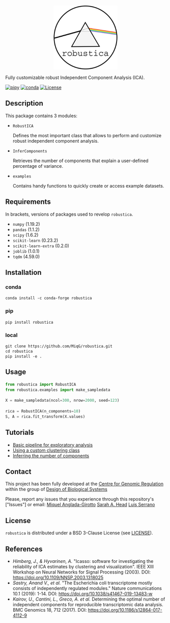 <p align="center">
  <img src="images/logo.png" width="200">
</p>

Fully customizable robust Independent Component Analysis (ICA).

[![pipy](https://img.shields.io/pypi/v/robustica?color=informational)](https://pypi.python.org/pypi/robustica)
[![conda](https://anaconda.org/conda-forge/robustica/badges/version.svg)](https://anaconda.org/conda-forge/robustica)
[![License](https://img.shields.io/badge/License-BSD%203--Clause-blue.svg)](https://opensource.org/licenses/BSD-3-Clause)

## Description
This package contains 3 modules:
- `RobustICA`

    Defines the most important class that allows to perform and customize robust independent component analysis.
    
- `InferComponents`

    Retrieves the number of components that explain a user-defined percentage of variance.

- `examples`
    
    Contains handy functions to quickly create or access example datasets.

## Requirements
In brackets, versions of packages used to revelop `robustica`.
- `numpy` (1.19.2)
- `pandas` (1.1.2)
- `scipy` (1.6.2)
- `scikit-learn` (0.23.2)
- `scikit-learn-extra` (0.2.0)
- `joblib` (1.0.1)
- `tqdm` (4.59.0)

## Installation
### conda
```shell
conda install -c conda-forge robustica
```
### pip
```shell
pip install robustica
```
### local
```shell
git clone https://github.com/MiqG/robustica.git
cd robustica
pip install -e .
```

## Usage
```python
from robustica import RobustICA
from robustica.examples import make_sampledata

X = make_sampledata(ncol=300, nrow=2000, seed=123)

rica = RobustICA(n_components=10)
S, A = rica.fit_transform(X.values)
```

## Tutorials
- [Basic pipeline for exploratory analysis](https://github.com/MiqG/robustica/blob/main/tutorials/basics.ipynb)
- [Using a custom clustering class](https://github.com/MiqG/robustica/blob/main/tutorials/customize_clustering.ipynb)
- [Inferring the number of components](https://github.com/MiqG/robustica/blob/main/tutorials/infer_components.ipynb)


## Contact
This project has been fully developed at the [Centre for Genomic Regulation](https://www.crg.eu/) within the group of [Design of Biological Systems](https://www.crg.eu/en/luis_serrano)

Please, report any issues that you experience through this repository's ["Issues"] or email:
[Miquel Anglada-Girotto](mailto:miquel.anglada@crg.eu)
[Sarah A. Head](mailto:sarah.dibartolo@crg.eu)
[Luis Serrano](mailto:luis.serrano@crg.eu)

## License

`robustica` is distributed under a BSD 3-Clause License (see [LICENSE](https://github.com/MiqG/robustica/blob/main/LICENSE)).

## References
- *Himberg, J., & Hyvarinen, A.* "Icasso: software for investigating the reliability of ICA estimates by clustering and visualization". IEEE XIII Workshop on Neural Networks for Signal Processing (2003). DOI: https://doi.org/10.1109/NNSP.2003.1318025
- *Sastry, Anand V., et al.* "The Escherichia coli transcriptome mostly consists of independently regulated modules." Nature communications 10.1 (2019): 1-14. DOI: https://doi.org/10.1038/s41467-019-13483-w
- *Kairov, U., Cantini, L., Greco, A. et al.* Determining the optimal number of independent components for reproducible transcriptomic data analysis. BMC Genomics 18, 712 (2017). DOI: https://doi.org/10.1186/s12864-017-4112-9

